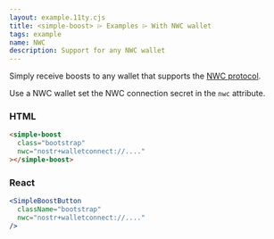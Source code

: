 ```yaml
---
layout: example.11ty.cjs
title: <simple-boost> ⌲ Examples ⌲ With NWC wallet
tags: example
name: NWC
description: Support for any NWC wallet
---
```


Simply receive boosts to any wallet that supports the [NWC protocol](https://nwc.dev).

Use a NWC wallet set the NWC connection secret in the `nwc` attribute.

<simple-boost nwc="nostr+walletconnect://dc7793a661a256ccc0f01c527c776e659048c36a58d2218d9d8a93dcb7348d1c?relay=wss://relay.albylabs.com&secret=a4a5ba4d7f4b03b9173729c3b80da90e7efb28ae5bd124d17a1cbfe3bc7241a5&lud16=reddust43292@getalby.com" class="bootstrap"></simple-boost>

<h3>HTML</h3>

```html
<simple-boost
  class="bootstrap"
  nwc="nostr+walletconnect://...."
></simple-boost>
```

<h3>React</h3>

```jsx
<SimpleBoostButton
  className="bootstrap"
  nwc="nostr+walletconnect://...."
/>
```
